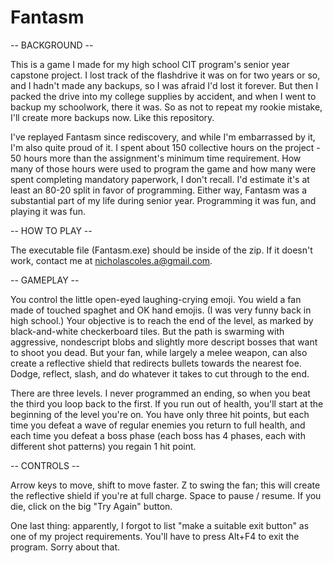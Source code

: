 # Fantasm

-- BACKGROUND --

This is a game I made for my high school CIT program's senior year capstone project. I lost track of the flashdrive it was on for two years or so, and I hadn't made any backups, so I was afraid I'd lost it forever. But then I packed the drive into my college supplies by accident, and when I went to backup my schoolwork, there it was. So as not to repeat my rookie mistake, I'll create more backups now. Like this repository.

I've replayed Fantasm since rediscovery, and while I'm embarrassed by it, I'm also quite proud of it. I spent about 150 collective hours on the project - 50 hours more than the assignment's minimum time requirement. How many of those hours were used to program the game and how many were spent completing mandatory paperwork, I don't recall. I'd estimate it's at least an 80-20 split in favor of programming. Either way, Fantasm was a substantial part of my life during senior year. Programming it was fun, and playing it was fun.

-- HOW TO PLAY --

The executable file (Fantasm.exe) should be inside of the zip. If it doesn't work, contact me at nicholascoles.a@gmail.com.

-- GAMEPLAY --

You control the little open-eyed laughing-crying emoji. You wield a fan made of touched spaghet and OK hand emojis. (I was very funny back in high school.) Your objective is to reach the end of the level, as marked by black-and-white checkerboard tiles. But the path is swarming with aggressive, nondescript blobs and slightly more descript bosses that want to shoot you dead. But your fan, while largely a melee weapon, can also create a reflective shield that redirects bullets towards the nearest foe. Dodge, reflect, slash, and do whatever it takes to cut through to the end.

There are three levels. I never programmed an ending, so when you beat the third you loop back to the first. If you run out of health, you'll start at the beginning of the level you're on. You have only three hit points, but each time you defeat a wave of regular enemies you return to full health, and each time you defeat a boss phase (each boss has 4 phases, each with different shot patterns) you regain 1 hit point. 

-- CONTROLS --

Arrow keys to move, shift to move faster. Z to swing the fan; this will create the reflective shield if you're at full charge. Space to pause / resume. If you die, click on the big "Try Again" button.

One last thing: apparently, I forgot to list "make a suitable exit button" as one of my project requirements. You'll have to press Alt+F4 to exit the program. Sorry about that.
